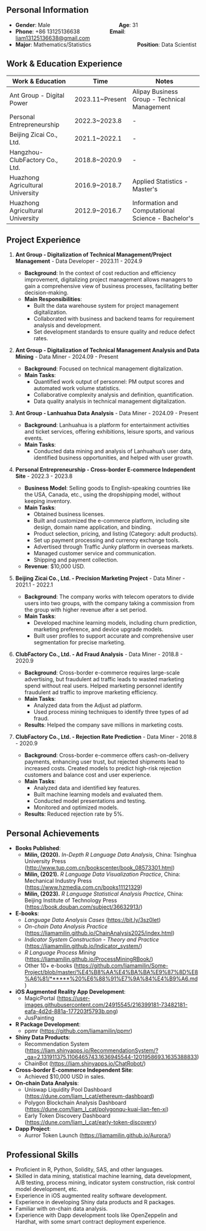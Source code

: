  <!-- <center>
    <h1>Resume</h1>
</center> -->

## Personal Information

* **Gender**: Male &emsp;&emsp;&emsp;&emsp;&emsp;&emsp;&emsp;&emsp;&emsp;&emsp;&emsp;&emsp;&ensp;**Age**: 31
* **Phone**: +86 13125136638 &emsp;&emsp;&emsp;&emsp;&emsp; **Email**: liam13125136638@gmail.com
* **Major**: Mathematics/Statistics &emsp;&emsp;&emsp;&emsp;&emsp;&emsp;&emsp;&emsp; **Position**: Data Scientist

## Work & Education Experience

| **Work & Education** | **Time** | **Notes** |
|-----------------------|----------|-----------|
| Ant Group - Digital Power | 2023.11~Present | Alipay Business Group - Technical Management |
| Personal Entrepreneurship | 2022.3~2023.8 | - |
| Beijing Zicai Co., Ltd. | 2021.1~2022.1 | - |
| Hangzhou-ClubFactory Co., Ltd. | 2018.8~2020.9 | - |
| Huazhong Agricultural University | 2016.9~2018.7 | Applied Statistics - Master's |
| Huazhong Agricultural University | 2012.9~2016.7 | Information and Computational Science - Bachelor's |

## Project Experience

1. **Ant Group - Digitalization of Technical Management/Project Management** - Data Developer - 2023.11 - 2024.9
   * **Background**: In the context of cost reduction and efficiency improvement, digitalizing project management allows managers to gain a comprehensive view of business processes, facilitating better decision-making.
   * **Main Responsibilities**:
     * Built the data warehouse system for project management digitalization.
     * Collaborated with business and backend teams for requirement analysis and development.
     * Set development standards to ensure quality and reduce defect rates.

2. **Ant Group - Digitalization of Technical Management Analysis and Data Mining** - Data Miner - 2024.09 - Present
   * **Background**: Focused on technical management digitalization.
   * **Main Tasks**:
     * Quantified work output of personnel: PM output scores and automated work volume statistics.
     * Collaborative complexity analysis and definition, quantification.
     * Data quality analysis in technical management digitalization.

3. **Ant Group - Lanhuahua Data Analysis** - Data Miner - 2024.09 - Present
   * **Background**: Lanhuahua is a platform for entertainment activities and ticket services, offering exhibitions, leisure sports, and various events.
   * **Main Tasks**:
     * Conducted data mining and analysis of Lanhuahua’s user data, identified business opportunities, and helped with user growth.

4. **Personal Entrepreneurship - Cross-border E-commerce Independent Site** - 2022.3 - 2023.8
   * **Business Model**: Selling goods to English-speaking countries like the USA, Canada, etc., using the dropshipping model, without keeping inventory.
   * **Main Tasks**:
     * Obtained business licenses.
     * Built and customized the e-commerce platform, including site design, domain name application, and binding.
     * Product selection, pricing, and listing (Category: adult products).
     * Set up payment processing and currency exchange tools.
     * Advertised through Traffic Junky platform in overseas markets.
     * Managed customer service and communication.
     * Shipping and payment collection.
   * **Revenue**: $10,000 USD.

5. **Beijing Zicai Co., Ltd. - Precision Marketing Project** - Data Miner - 2021.1 - 2022.1
   * **Background**: The company works with telecom operators to divide users into two groups, with the company taking a commission from the group with higher revenue after a set period.
   * **Main Tasks**:
     * Developed machine learning models, including churn prediction, marketing preference, and device upgrade models.
     * Built user profiles to support accurate and comprehensive user segmentation for precise marketing.

6. **ClubFactory Co., Ltd. - Ad Fraud Analysis** - Data Miner - 2018.8 - 2020.9
   * **Background**: Cross-border e-commerce requires large-scale advertising, but fraudulent ad traffic leads to wasted marketing spend without real users. Helped marketing personnel identify fraudulent ad traffic to improve marketing efficiency.
   * **Main Tasks**:
     * Analyzed data from the Adjust ad platform.
     * Used process mining techniques to identify three types of ad fraud.
   * **Results**: Helped the company save millions in marketing costs.

7. **ClubFactory Co., Ltd. - Rejection Rate Prediction** - Data Miner - 2018.8 - 2020.9
   * **Background**: Cross-border e-commerce offers cash-on-delivery payments, enhancing user trust, but rejected shipments lead to increased costs. Created models to predict high-risk rejection customers and balance cost and user experience.
   * **Main Tasks**:
     * Analyzed data and identified key features.
     * Built machine learning models and evaluated them.
     * Conducted model presentations and testing.
     * Monitored and optimized models.
   * **Results**: Reduced rejection rate by 5%.

## Personal Achievements

* **Books Published**:
    * **Milin, (2020).** *In-Depth R Language Data Analysis*, China: Tsinghua University Press (http://www.tup.com.cn/bookscenter/book_08573301.html)
    * **Milin, (2021).** *R Language Data Visualization Practice*, China: Mechanical Industry Press (https://www.hzmedia.com.cn/books11121329)
    * **Milin, (2023).** *R Language Statistical Analysis Practice*, China: Beijing Institute of Technology Press (https://book.douban.com/subject/36632913/)
* **E-books**:
    * *Language Data Analysis Cases* (https://bit.ly/3sz0Iet)
    * *On-chain Data Analysis Practice* (https://liamamilin.github.io/ChainAnalysis2025/index.html)
    * *Indicator System Construction - Theory and Practice* (https://liamamilin.github.io/Indicator_system/)
    * *R Language Process Mining* (https://liamamilin.github.io/ProcessMiningRBook/)
    * Other 10+ e-books (https://github.com/liamamilin/Some-Project/blob/master/%E4%B8%AA%E4%BA%BA%E9%87%8D%E8%A6%81/******%20%E6%88%91%E7%9A%84%E4%B9%A6.md)
* **iOS Augmented Reality App Development**:
    * MagicPortal (https://user-images.githubusercontent.com/24915545/216399181-73482181-eafa-4d2d-881a-177203f5793b.png)
    * JusPainting
* **R Package Development**:
    - ppmr (https://github.com/liamamilin/ppmr)
* **Shiny Data Products**:
    - Recommendation System (https://liam.shinyapps.io/RecommendationSystem/?_ga=2.131911375.1106465743.1636945544-1201958693.1635388833)
    - ChainBot (https://liam.shinyapps.io/ChatRobot/)
* **Cross-border E-commerce Independent Site**:
    - Achieved $10,000 USD in sales.
* **On-chain Data Analysis**:
    - Uniswap Liquidity Pool Dashboard (https://dune.com/liam_l_cat/ethereum-dashboard)
    - Polygon Blockchain Analysis Dashboard (https://dune.com/liam_l_cat/polygonqu-kuai-lian-fen-xi)
    - Early Token Discovery Dashboard (https://dune.com/liam_l_cat/early-token-discovery)
* **Dapp Project**:
    - Aurror Token Launch (https://liamamilin.github.io/Aurora/)

## Professional Skills

* Proficient in R, Python, Solidity, SAS, and other languages.
* Skilled in data mining, statistical machine learning, data development, A/B testing, process mining, indicator system construction, risk control model development, etc.
* Experience in iOS augmented reality software development.
* Experience in developing Shiny data products and R packages.
* Familiar with on-chain data analysis.
* Experience with Dapp development tools like OpenZeppelin and Hardhat, with some smart contract deployment experience.

 
